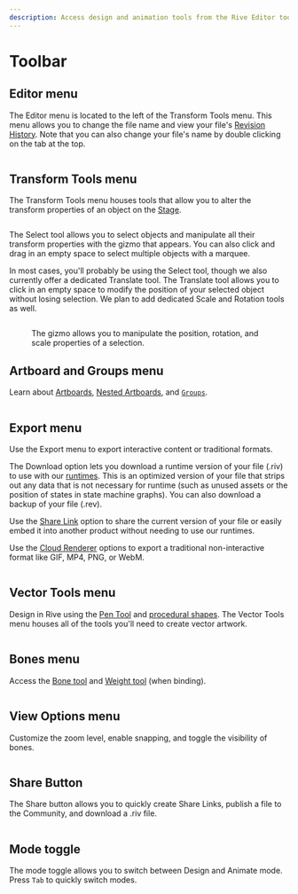 ```yaml
---
description: Access design and animation tools from the Rive Editor toolbar.
---
```


# Toolbar

## Editor menu

The Editor menu is located to the left of the Transform Tools menu. This menu allows you to change the file name and view your file's [Revision History](../revision-history.md). Note that you can also change your file's name by double clicking on the tab at the top.

<figure><img src="../../../.gitbook/assets/Screen Shot 2023-03-29 at 12.46.49 PM.png" alt=""><figcaption></figcaption></figure>

## **Transform Tools menu**

The Transform Tools menu houses tools that allow you to alter the transform properties of an object on the [Stage](stage.md).

<figure><img src="../../../.gitbook/assets/Screen Shot 2023-03-29 at 12.51.39 PM.png" alt=""><figcaption></figcaption></figure>

The Select tool allows you to select objects and manipulate all their transform properties with the gizmo that appears. You can also click and drag in an empty space to select multiple objects with a marquee.

In most cases, you'll probably be using the Select tool, though we also currently offer a dedicated Translate tool. The Translate tool allows you to click in an empty space to modify the position of your selected object without losing selection. We plan to add dedicated Scale and Rotation tools as well.

<figure><img src="../../../.gitbook/assets/CleanShot 2022-08-30 at 18.01.27.gif" alt=""><figcaption><p>The gizmo allows you to manipulate the position, rotation, and scale properties of a selection.</p></figcaption></figure>

## Artboard and Groups menu

Learn about [Artboards](../artboards.md), [Nested Artboards](../nested-artboards.md), and [`Groups`](../groups/).

<figure><img src="../../../.gitbook/assets/Screen Shot 2023-03-29 at 1.07.56 PM.png" alt=""><figcaption></figcaption></figure>

## Export menu

Use the Export menu to export interactive content or traditional formats.

The Download option lets you download a runtime version of your file (.riv) to use with our [runtimes](broken-reference). This is an optimized version of your file that strips out any data that is not necessary for runtime (such as unused assets or the position of states in state machine graphs). You can also download a backup of your file (.rev).

Use the [Share Link](../../share-links/) option to share the current version of your file or easily embed it into another product without needing to use our runtimes.

Use the [Cloud Renderer](../../exporting.md#exporting-video-cloud-render) options to export a traditional non-interactive format like GIF, MP4, PNG, or WebM.

<figure><img src="../../../.gitbook/assets/Screen Shot 2023-03-29 at 1.08.57 PM.png" alt=""><figcaption></figcaption></figure>

## **Vector Tools menu**

Design in Rive using the [Pen Tool](../pen-tool/) and [procedural shapes](../procedural-shapes.md). The Vector Tools menu houses all of the tools you'll need to create vector artwork.

<figure><img src="../../../.gitbook/assets/Screen Shot 2023-03-29 at 1.13.50 PM.png" alt=""><figcaption></figcaption></figure>

## **Bones menu**

Access the [Bone tool](../../manipulating-shapes/bones/) and [Weight tool](../../manipulating-shapes/bones/#2.-binding) (when binding).

<figure><img src="../../../.gitbook/assets/Screen Shot 2023-03-29 at 1.20.43 PM.png" alt=""><figcaption></figcaption></figure>

## **View Options menu**

Customize the zoom level, enable snapping, and toggle the visibility of bones.

<figure><img src="../../../.gitbook/assets/Screen Shot 2023-03-29 at 1.21.42 PM.png" alt=""><figcaption></figcaption></figure>

## **Share Button**

The Share button allows you to quickly create Share Links, publish a file to the Community, and download a .riv file.

<figure><img src="../../../.gitbook/assets/Screen Shot 2023-03-29 at 1.24.32 PM.png" alt=""><figcaption></figcaption></figure>

## **Mode toggle**

The mode toggle allows you to switch between Design and Animate mode. Press `Tab` to quickly switch modes.

<figure><img src="../../../.gitbook/assets/CleanShot 2022-08-30 at 21.24.27.gif" alt=""><figcaption></figcaption></figure>

